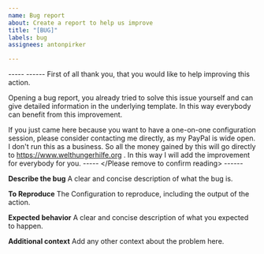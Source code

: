 ```yaml
---
name: Bug report
about: Create a report to help us improve
title: "[BUG]"
labels: bug
assignees: antonpirker

---
```


----- <Please remove to confirm reading> ------
First of all thank you, that you would like to help improving this action.  

Opening a bug report, you already tried to solve this issue yourself and can give detailed information in the underlying template. In this way everybody can benefit from this improvement.  

If you just came here because you want to have a one-on-one configuration session, please consider contacting me directly, as my PayPal is wide open. I don't run this as a business. So all the money gained by this will go directly to https://www.welthungerhilfe.org . In this way I will add the improvement for everybody for you.
----- </Please remove to confirm reading> ------

**Describe the bug**
A clear and concise description of what the bug is.

**To Reproduce**
The Configuration to reproduce, including the output of the action.

**Expected behavior**
A clear and concise description of what you expected to happen.

**Additional context**
Add any other context about the problem here.
